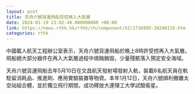 ```yaml
---
layout: post
title: 天舟六號貨運飛船受控再入大氣層
date: 2024-01-19 23:02:48.000000000 +08:00
link: https://news.rthk.hk/rthk/ch/component/k2/1736995-20240119.htm
categories: rthk
---
```


中國載人航天工程辦公室表示，天舟六號貨運飛船於晚上8時許受控再入大氣層。飛船絕大部分器件在再入大氣層過程中燒蝕銷毀，少量殘骸落入預定安全海域。

天舟六號貨運飛船去年5月10日在文昌航天發射場發射入軌，裝載6名航天員在軌駐留消耗品、推進劑、應用實驗裝置等物資。本年1月12日，天舟六號順利撤離太空站組合體，並於獨立飛行期間，成功釋放大連理工大學試驗衛星。
